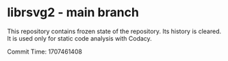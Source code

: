 # librsvg2 - main branch

This repository contains frozen state of the repository.
Its history is cleared. It is used only for static code
analysis with Codacy.

Commit Time: 1707461408